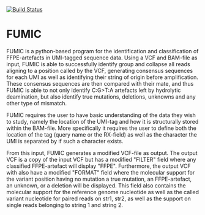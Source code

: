 [![Build Status](https://travis-ci.org/clinical-genomics-uppsala/fumic.svg?branch=master)](https://travis-ci.org/clinical-genomics-uppsala/fumic)

# FUMIC 

FUMIC is a python-based program for the identification and classification of FFPE-artefacts in UMI-tagged sequence data. Using a VCF and BAM-file as input, FUMIC is able to successfully identify group and collapse all reads aligning to a position called by the VCF, generating consensus sequences for each UMI as well as identifying their string of origin before amplification. These consensus sequences are then compared with their mate, and thus FUMIC is able to not only identify C:G$>$T:A artefacts left by hydrolytic deamination, but also identify true mutations, deletions, unknowns and any other type of mismatch. 

FUMIC requires the user to have basic understanding of the data they wish to study, namely the location of the UMI-tag and how it is structurally stored within the  BAM-file. More specifically it requires the user to define both the location of the tag (query name or the RX-field) as well as the character the UMI is separated by if such a character exists. 

From this input, FUMIC generates a modified VCF-file as output. The output VCF is a copy  of the input VCF but has a modified "FILTER" field where any classified FFPE-artefact will display  "FFPE". Furthermore, the output VCF with also have a modified "FORMAT" field where the molecular support for the variant position having no mutation a true mutation, an FFPE-artefact, an unknown, or a deletion will be displayed. This field also contains the molecular support for the reference genome nucleotide as well as the called variant nucleotide for paired reads on str1, str2, as well as the support on single reads belonging to string 1 and string 2.
